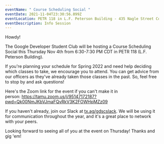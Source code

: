 ```yaml
---
eventName: " Course Scheduling Social "
eventDate: 2021-11-04T23:30:56.899Z
eventLocation: PETR 118 in L.F. Peterson Building - 435 Nagle Street College Station, 77840
eventDescription: Info Session
---
```

Howdy!



The Google Developer Student Club will be hosting a Course Scheduling Social this Thursday Nov 4th from 6:30-7:30 PM CDT in PETR 118 (L.F. Peterson Building).



If you're planning your schedule for Spring 2022 and need help deciding which classes to take, we encourage you to attend. You can get advice from our officers as they've already taken those classes in the past. So, feel free to stop by and ask questions!



Here's the Zoom link for the event if you can't make it in person: <https://tamu.zoom.us/j/95147172187?pwd=Qk00NmJKbVJmaFQvRkV3K2FOWHpMZz09>



If you haven't already, join our Slack at [tx.ag/gdscslack](https://tx.ag/gdscslack). We will be using it for communication throughout the year, and it's a great place to network with your peers.



Looking forward to seeing all of you at the event on Thursday! Thanks and gig 'em!